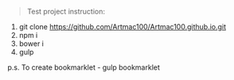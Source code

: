 >Test project instruction:

1. git clone https://github.com/Artmac100/Artmac100.github.io.git
2. npm i 
3. bower i
4. gulp

p.s. To create bookmarklet - 
  gulp bookmarklet 
